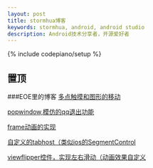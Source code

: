 ```yaml
---
layout: post
title: stormhua博客
keywords: stormhua, android, android studio
description: Android技术分享者，开源爱好者
---
```

{% include codepiano/setup %}

## 置顶

###EOE里的博客
[多点触摸和图形的移动](http://www.eoeandroid.com/thread-550007-1-1.html)

[popwindow,模仿的qq退出功能](http://www.eoeandroid.com/thread-549820-1-1.html)

[ frame动画的实现](http://www.eoeandroid.com/thread-549644-1-1.html)

[自定义的tabhost（类似ios的SegmentControl](http://www.eoeandroid.com/thread-549463-1-1.html)

[viewflipper控件，实现左右滑动（动画效果自定义](http://www.eoeandroid.com/thread-549434-1-1.html)





